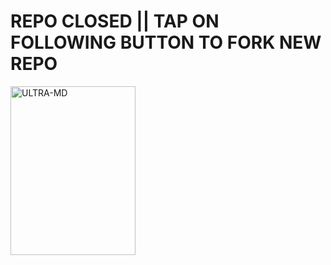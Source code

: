 

# REPO CLOSED || TAP ON FOLLOWING BUTTON TO FORK NEW REPO


  <a href="https://github.com/GlobalTechInfo/ULTRA-MD/fork"><img title="ULTRA-MD" height="270" width="200" src="https://img.shields.io/badge/FORK-ULTRA MD-h?color=blue&style=for-the-badge&logo=stackshare"></a>
  
